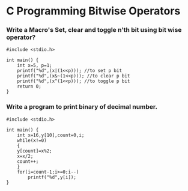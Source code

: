 # C Programming Bitwise Operators

### Write a Macro's Set, clear and toggle n'th bit using bit wise operator?

    #include <stdio.h>
    
    int main() {
        int x=5, p=1;
        printf("%d",(x|(1<<p))); //to set p bit
        printf("%d",(x&~(1<<p))); //to clear p bit
        printf("%d",(x^(1<<p))); //to toggle p bit
        return 0;
    }
    
### Write a program to print binary of decimal number.

    #include <stdio.h>

    int main() {
        int x=16,y[10],count=0,i;
        while(x!=0)
        {
        y[count]=x%2;
        x=x/2;
        count++;
        }
        for(i=count-1;i>=0;i--)
            printf("%d",y[i]);
    }
